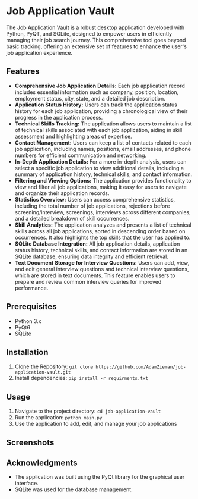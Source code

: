 # Job Application Vault

The Job Application Vault is a robust desktop application developed with Python, PyQT, and SQLite, designed to empower users in efficiently managing their job search journey. This comprehensive tool goes beyond basic tracking, offering an extensive set of features to enhance the user's job application experience.

## Features

- **Comprehensive Job Application Details:** Each job application record includes essential information such as company, position, location, employment status, city, state, and a detailed job description.
- **Application Status History:** Users can track the application status history for each job application, providing a chronological view of their progress in the application process.
- **Technical Skills Tracking:** The application allows users to maintain a list of technical skills associated with each job application, aiding in skill assessment and highlighting areas of expertise.
- **Contact Management:** Users can keep a list of contacts related to each job application, including names, positions, email addresses, and phone numbers for efficient communication and networking.
- **In-Depth Application Details:** For a more in-depth analysis, users can select a specific job application to view additional details, including a summary of application history, technical skills, and contact information.
- **Filtering and Viewing Options:** The application provides functionality to view and filter all job applications, making it easy for users to navigate and organize their application records.
- **Statistics Overview:** Users can access comprehensive statistics, including the total number of job applications, rejections before screening/interview, screenings, interviews across different companies, and a detailed breakdown of skill occurrences.
- **Skill Analytics:** The application analyzes and presents a list of technical skills across all job applications, sorted in descending order based on occurrences. It also highlights the top skills that the user has applied to.
- **SQLite Database Integration:** All job application details, application status history, technical skills, and contact information are stored in an SQLite database, ensuring data integrity and efficient retrieval.
- **Text Document Storage for Interview Questions:** Users can add, view, and edit general interview questions and technical interview questions, which are stored in text documents. This feature enables users to prepare and review common interview queries for improved performance.

## Prerequisites

- Python 3.x
- PyQt6
- SQLite

## Installation

1. Clone the Repository: `git clone https://github.com/AdamZieman/job-application-vault.git`
2. Install dependencies: `pip install -r requirments.txt`

## Usage

1. Navigate to the project directory: `cd job-application-vault`
2. Run the application: `python main.py`
3. Use the application to add, edit, and manage your job applications

## Screenshots

<!--Screenshots of the application-->

## Acknowledgments

- The application was built using the PyQt library for the graphical user interface.
- SQLite was used for the database management.
